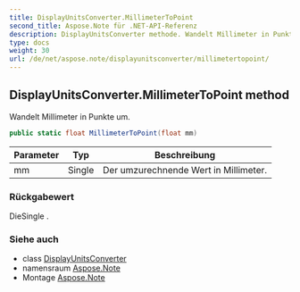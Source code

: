 ```yaml
---
title: DisplayUnitsConverter.MillimeterToPoint
second_title: Aspose.Note für .NET-API-Referenz
description: DisplayUnitsConverter methode. Wandelt Millimeter in Punkte um.
type: docs
weight: 30
url: /de/net/aspose.note/displayunitsconverter/millimetertopoint/
---
```

## DisplayUnitsConverter.MillimeterToPoint method

Wandelt Millimeter in Punkte um.

```csharp
public static float MillimeterToPoint(float mm)
```

| Parameter | Typ | Beschreibung |
| --- | --- | --- |
| mm | Single | Der umzurechnende Wert in Millimeter. |

### Rückgabewert

DieSingle .

### Siehe auch

* class [DisplayUnitsConverter](../)
* namensraum [Aspose.Note](../../displayunitsconverter/)
* Montage [Aspose.Note](../../../)


